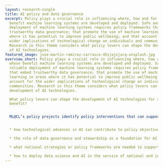 ```yaml
---
layout: research-single
title: AI policy and data governance
excerpt: Policy plays a crucial role in influencing where, how and for whose
  benefit machine learning systems are developed and deployed. Safe and reliable
  deployment of machine learning systems requires policy frameworks that embed
  trustworthy data governance; that promote the use of machine learning in areas
  where it has potential to improve public wellbeing; and that account for the
  wider implications of technological change on individuals and communities.
  Research in this theme considers what policy levers can shape the development
  of AI technologies.
featured_image: jose-martin-ramirez-carrasco-45sjajsjarq-unsplash.jpg
overview_short: Policy plays a crucial role in influencing where, how and for
  whose benefit machine learning systems are developed and deployed. Safe and
  reliable deployment of machine learning systems requires policy frameworks
  that embed trustworthy data governance; that promote the use of machine
  learning in areas where it has potential to improve public wellbeing; and that
  account for the wider implications of technological change on individuals and
  communities. Research in this theme considers what policy levers can shape the
  development of AI technologies.

  What policy levers can shape the development of AI technologies for societal
  benefit?


  ML@CL’s policy projects identify policy interventions that can support the development of trustworthy AI technologies and that help share the benefits of AI across society. Working with partners in civil society, national government, and international organisations, our work considers:


  * how technological advances in AI can contribute to policy objectives;

  * the role of data governance and stewardship as a foundation for AI that benefits citizens and society;

  * what national strategies or policy frameworks are needed to support the development of trustworthy AI technologies and their deployment for societal benefit;

  * how to deploy data science and AI in the service of national and international policy goals.
---
```

